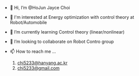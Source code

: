 - 👋 Hi, I’m @HoJun Jayce Choi

- 👀 I'm interested at Energy optimization with control theory at Robot/Automobile

- 🌱 I’m currently learning Control theory (linear/nonlinear)

- 💞️ I’m looking to collaborate on Robot Contro group

- 📫 How to reach me ...
  1. chj5233@hanyang.ac.kr 
  2. chj5233@gmail.com

<!---
Choihojun/Choihojun is a ✨ special ✨ repository because its `README.md` (this file) appears on your GitHub profile.
You can click the Preview link to take a look at your changes.
--->
